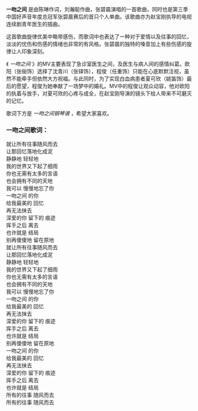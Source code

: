 

**一吻之间**
是由陈琳作词，刘瀚聪作曲，张碧晨演唱的一首歌曲，同时也是第三季中国好声音年度总冠军张碧晨赛后的首只个人单曲。该歌曲亦为赵宝刚执导的电视连续剧青年医生的插曲。

  
这首歌曲旋律优美中略带感伤，而歌词中也表达了一种对于爱情以及往事的回忆，淡淡的忧伤和伤感的情绪也非常的有风格。张碧晨的独特的嗓音加上有些伤感的旋律让人印象深刻。

  
《 _一吻之间_
》的MV主要表现了急诊室医生之间，及医生与病人间的感情纠葛。欧阳（张俪饰）选择了沈青川（张铎饰），程俊（任重饰）只能在心底默默注视，虽然不能牵手但依然大方祝福。与此同时，为了实现白血病患者夏可欣（姚笛饰）最后的愿望，程俊为她奉献了一场梦中的婚礼。MV中的程俊让观众动容，他对欧阳的执着与放手，对夏可欣的心疼与成全，在赵宝刚导演的镜头下给人带来不可磨灭的记忆。

  
歌词下方是 _一吻之间钢琴谱_ ，希望大家喜欢。

### 一吻之间歌词：

就让所有往事随风而去  
让那回忆落地化成泥  
静静地 轻轻地  
我的世界又下起了细雨  
你也无需有太多的言语  
也会拥有不同的天地  
我可以 慢慢地忘了你  
一吻之间 的你  
给我最美的 回忆  
再无法抹去  
深爱的你 留下的 痕迹  
挥手之后 离去  
也许就是 结局  
别再傻傻地 留在原地  
就让所有往事随风而去  
让那回忆落地化成泥  
静静地 轻轻地  
我的世界又下起了细雨  
你也无需有太多的言语  
也会拥有不同的天地  
我可以 慢慢地忘了你  
一吻之间 的你  
给我最美的 回忆  
再无法抹去  
深爱的你 留下的 痕迹  
挥手之后 离去  
也许就是 结局  
别再傻傻地 留在原地  
一吻之间 的你  
给我最美的 回忆  
再无法抹去  
深爱的你 留下的 痕迹  
挥手之后 离去  
也许就是 结局  
所有的往事 随风而去  
所有的往事 随风而去

